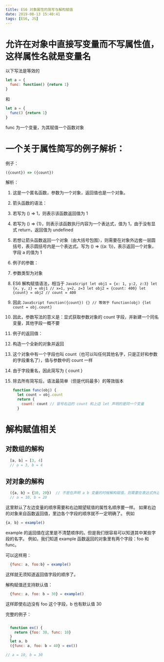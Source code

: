 ```yaml
---
title: ES6 对象属性的简写与解构赋值
date: 2019-08-13 15:40:41
tags: [ES6, JS]
---
```


# 允许在对象中直接写变量而不写属性值，这样属性名就是变量名

以下写法是等效的

```JavaScript
let a = {
  func: function() {return 1}
}
```

和

```JavaScript
let a = {
  func() {return 1}
}
```

func 为一个变量，为其赋值一个函数对象

# 一个关于属性简写的例子解析：
例子：

```JavaScript
({count}) => ({count})
```

解析： 
1. 这是一个匿名函数，参数为一个对象，返回值也是一个对象。 

2. 箭头函数的语法：

  1. 若写为 () => 1，则表示该函数返回值为 1

  2. 若写为 () => {1}，则表示该函数执行内容为一个表达式，值为 1，由于没有显式 return，返回值为 undefined

  3. 若想让箭头函数返回一个对象（由大括号包围），则需要在对象外边套一层圆括号，表示圆括号内是一个表达式。写为 () => ({a: 1})，表示返回一个对象，字段 a 的值为 1  

3. 例子的参数：
  
  1. 参数类型为对象
  
  2. ES6 解构赋值语法，相当于
    ```JavaScript
      let obj1 = {x: 1, y:2, z:3}
      let {x, y, z} = obj1
      // x=1, y=2, z=3
      let obj2 = {count: 400}
      let {count} = obj2
      // count = 400
    ```
  
  3. 因此
    ```JavaScript
    function({count}) {}
    // 等效于
    function(obj) {let count = obj.count}
    ```
  
  4. 因此，参数写法的意义是：显式获取参数对象的 count 字段，并新建一个同名变量，其他字段一概不要 

4. 例子的返回值：

  1. 构造一个全新的对象并返回

  2. 这个对象中有一个字段也叫 count（也可以叫任何其他名字，只是正好和参数的字段重名了），值与参数中的 count 一样

  3. 由于字段重名，因此简写为 { count } 

5. 除去所有简写后，语法最简单（但是代码最多）的等效版本
    ```JavaScript
    function func(obj) {
      let count = obj.count
      return {
        count: count // 冒号右边的 count 和上边 let 声明的是同一个变量
      }
    ```

# 解构赋值相关
## 对数组的解构
```JavaScript
  [a, b] = [3, 4]
  // a = 3, b = 4
```
	
## 对对象的解构
```JavaScript
  ({a, b} = {10, 20})  // 不是在声明 a b 变量的时候解构赋值，则需要在表达式外边加括号
  // a = 10, b = 20
```
这里默认了左边变量的顺序需要和右边期望赋值的属性名顺序要一样。
如果右边的对象来自函数返回值，里边各个字段的顺序就不一定明确了。
例如
```JavaScript
{a, b} = example()
```
example 的返回值在这里是不清楚顺序的。但是我们很容易可以知道其中某些字段的名字。
例如，我们知道 example 函数返回的对象里有两个字段：foo 和 func。

可以这样用：
```JavaScript
  {func: a, foo:b} = example() 
```
这样就无须知道返回值字段的顺序了。

解构赋值还支持默认值：
```JavaScript
  {func: a, foo: b = 30} = example()
```
这样即使右边没有 foo 这个字段，b 也有默认值 30


完整的例子：
```JavaScript

  function ex() { 
    return {foo: 30, func: 10} 
  }
  let a, b
  ({func: a, foo: b = 40} = ex())
  
// a = 10, b = 30
```